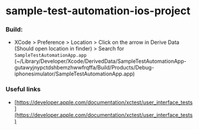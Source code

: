 # sample-test-automation-ios-project

### Build:
* XCode > Preference > Location > Click on the arrow in Derive Data (Should open location in finder) > Search for `SampleTestAutomationApp.app` (~/Library/Developer/Xcode/DerivedData/SampleTestAutomationApp-gutawyjnypctdshbemzhwwfrqffa/Build/Products/Debug-iphonesimulator/SampleTestAutomationApp.app)

### Useful links
* [https://developer.apple.com/documentation/xctest/user_interface_tests](https://developer.apple.com/documentation/xctest/user_interface_tests)